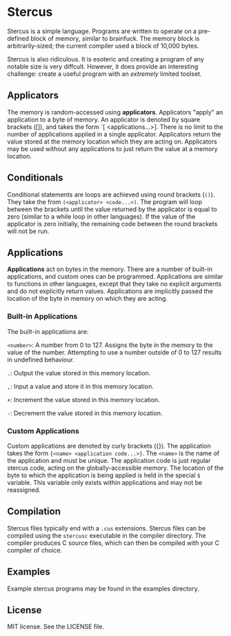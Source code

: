 # Stercus
Stercus is a simple language. Programs are written to operate on a pre-defined
block of memory, similar to brainfuck. The memory block is arbitrarily-sized;
the current compiler used a block of 10,000 bytes.

Stercus is also ridiculous. It is esoteric and creating a program of any
notable size is very diffcult. However, it does provide an interesting
challenge: create a useful program with an _extremely_ limited toolset.

## Applicators
The memory is random-accessed using __applicators__. Applicators "apply" an
application to a byte of memory. An applicator is denoted by square brackets
([]), and takes the form `[<byte> <applications...>]. There is no limit to the
number of applications applied in a single applicator. Applicators return the
value stored at the memory location which they are acting on. Applicators may
be used without any applications to just return the value at a memory location.

## Conditionals
Conditional statements are loops are achieved using round brackets (`()`). They
take the from `(<applicator> <code...>)`. The program will loop between the
brackets until the value returned by the applicator is equal to zero (similar
to a while loop in other languages). If the value of the applicator is zero
initially, the remaining code between the round brackets will not be run.

## Applications
__Applications__ act on bytes in the memory. There are a number of built-in
applications, and custom ones can be programmed. Applications are similar to
functions in other languages, except that they take no explicit arguments and
do not explicitly return values. Applications are implicitly passed the location
of the byte in memory on which they are acting.

### Built-in Applications
The built-in applications are:

`<number>`: A number from 0 to 127. Assigns the byte in the memory to the
value of the number. Attempting to use a number outside of 0 to 127 results
in undefined behaviour.

`.`: Output the value stored in this memory location.

`,`: Input a value and store it in this memory location.

`+`: Increment the value stored in this memory location.

`-`: Decrement the value stored in this memory location.

### Custom Applications
Custom applications are denoted by curly brackets ({}). The application takes
the form `{<name> <application code...>}`. The `<name>` is the name of the
application and must be unique. The application code is just regular stercus
code, acting on the globally-accessible memory. The location of the byte to
which the application is being applied is held in the special `$` variable.
This variable only exists within applications and may not be reassigned.

## Compilation
Stercus files typically end with a `.cus` extensions. Stercus files can be
compiled using the `stercusc` executable in the compiler directory. The
compiler produces C source files, which can then be compiled with your C
compiler of choice.

## Examples
Example stercus programs may be found in the examples directory.

## License
MIT license. See the LICENSE file.
